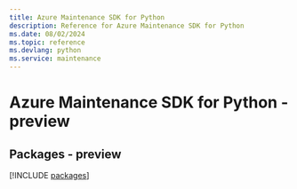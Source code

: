 ```yaml
---
title: Azure Maintenance SDK for Python
description: Reference for Azure Maintenance SDK for Python
ms.date: 08/02/2024
ms.topic: reference
ms.devlang: python
ms.service: maintenance
---
```

# Azure Maintenance SDK for Python - preview
## Packages - preview
[!INCLUDE [packages](maintenance-index.md)]